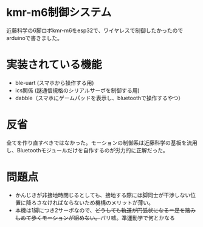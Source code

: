 # kmr-m6制御システム
近藤科学の6脚ロボkmr-m6をesp32で、ワイヤレスで制御したかったのでarduinoで書きました。

# 実装されている機能
- ble-uart (スマホから操作する用)
- ics関係 (謎通信規格のシリアルサーボを制御する用)
- dabble（スマホにゲームパッドを表示し、bluetoothで操作するやつ）

# 反省
全てを作り直すべきではなかった。モーションの制御系は近藤科学の基板を流用し、Bluetoothモジュールだけを自作するのが労力的に正解だった。

# 問題点
- かんじきが非接地時閉じるとしても、接地する際には脚同士が干渉しない位置に降ろさなければならないため機構のメリットが薄い。
- 本機は1脚につき2サーボなので、~~どうしても軌道が円弧状になる＝足を踏みしめて歩くモーションが組めない。~~バリ嘘。準運動学で何とかなる